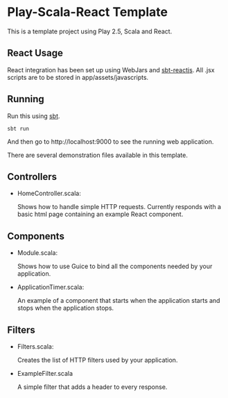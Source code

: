 # Play-Scala-React Template

This is a template project using Play 2.5, Scala and React.

## React Usage

React integration has been set up using WebJars and [sbt-reactjs](https://github.com/dispalt/sbt-reactjs). All .jsx scripts are to be stored in app/assets/javascripts.

## Running

Run this using [sbt](http://www.scala-sbt.org/).

```
sbt run
```

And then go to http://localhost:9000 to see the running web application.

There are several demonstration files available in this template.

## Controllers

- HomeController.scala:

  Shows how to handle simple HTTP requests. Currently responds with a basic html page containing an example React component.

## Components

- Module.scala:

  Shows how to use Guice to bind all the components needed by your application.

- ApplicationTimer.scala:

  An example of a component that starts when the application starts and stops
  when the application stops.

## Filters

- Filters.scala:

  Creates the list of HTTP filters used by your application.

- ExampleFilter.scala

  A simple filter that adds a header to every response.

